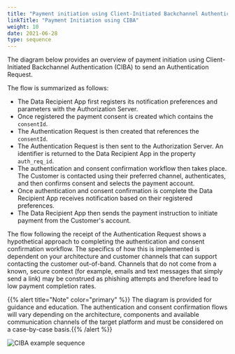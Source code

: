 ```yaml
---
title: "Payment initiation using Client-Initiated Backchannel Authentication (CIBA)"
linkTitle: "Payment Initiation using CIBA"
weight: 10
date: 2021-06-28
type: sequence
---
```


The diagram below provides an overview of payment initiation using Client-Initiated Backchannel Authentication (CIBA) to send an Authentication Request.

The flow is summarized as follows:

* The Data Recipient App first registers its notification preferences and parameters with the Authorization Server.
* Once registered the payment consent is created which contains the `consentId`.
* The Authentication Request is then created that references the `consentId`.
* The Authentication Request is then sent to the Authorization Server. An identifier is returned to the Data Recipient App in the property `auth_req_id`.
* The authentication and consent confirmation workflow then takes place. The Customer is contacted using their preferred channel, authenticates, and then confirms consent and selects the payment account.
* Once authentication and consent confirmation is complete the Data Recipient App receives notification based on their registered preferences.
* The Data Recipient App then sends the payment instruction to initiate payment from the Customer's account.

The flow following the receipt of the Authentication Request shows a hypothetical approach to completing the authentication and consent confirmation workflow. The specifics of how this is implemented is dependent on your architecture and customer channels that can support contacting the customer out-of-band. Channels that do not come from a known, secure context (for example, emails and text messages that simply send a link) may be construed as phishing attempts and therefore lead to low payment completion rates.

{{% alert title="Note" color="primary" %}} The diagram is provided for guidance and education. The authentication and consent confirmation flows will vary depending on the architecture, components and available communication channels of the target platform and must be considered on a case-by-case basis.{{% /alert %}}

![CIBA example sequence](/Images/CIBA_Example_Sequence.svg)
